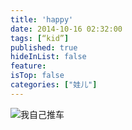 ```yaml
---
title: 'happy'
date: 2014-10-16 02:32:00
tags: [“kid”]
published: true
hideInList: false
feature: 
isTop: false
categories: ["娃儿"]
---
```



![我自己推车](https://toshaojin.files.wordpress.com/2014/10/tumblr_ndjg3vnxlt1r311ono1_1280.jpg)